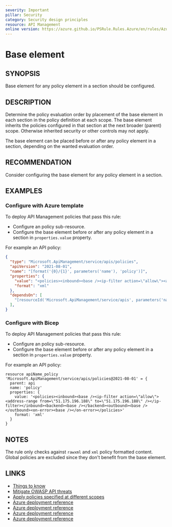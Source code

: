 ```yaml
---
severity: Important
pillar: Security
category: Security design principles
resource: API Management
online version: https://azure.github.io/PSRule.Rules.Azure/en/rules/Azure.APIM.PolicyBase/
---
```


# Base element

## SYNOPSIS

Base element for any policy element in a section should be configured.

## DESCRIPTION

Determine the policy evaluation order by placement of the base element in each section in the policy definition at each scope. The base element inherits the policies configured in that section at the next broader (parent) scope. Otherwise inherited security or other controls may not apply.

The base element can be placed before or after any policy element in a section, depending on the wanted evaluation order.

## RECOMMENDATION

Consider configuring the base element for any policy element in a section.

## EXAMPLES

### Configure with Azure template

To deploy API Management policies that pass this rule:

- Configure an policy sub-resource.
- Configure the base element before or after any policy element in a section in `properties.value` property.

For example an API policy:

```json
{
  "type": "Microsoft.ApiManagement/service/apis/policies",
  "apiVersion": "2021-08-01",
  "name": "[format('{0}/{1}', parameters('name'), 'policy')]",
  "properties": {
    "value": "<policies><inbound><base /><ip-filter action=\"allow\"><address-range from=\"51.175.196.188\" to=\"51.175.196.188\" /></ip-filter></inbound><backend><base /></backend><outbound><base /></outbound><on-error><base /></on-error></policies>",
    "format": "xml"
  },
  "dependsOn": [
    "[resourceId('Microsoft.ApiManagement/service/apis', parameters('name'))]"
  ],
}
```

### Configure with Bicep

To deploy API Management policies that pass this rule:

- Configure an policy sub-resource.
- Configure the base element before or after any policy element in a section in `properties.value` property.

For example an API policy:

```bicep
resource apiName_policy 'Microsoft.ApiManagement/service/apis/policies@2021-08-01' = {
  parent: api
  name: 'policy'
  properties: {
    value: '<policies><inbound><base /><ip-filter action=\"allow\"><address-range from=\"51.175.196.188\" to=\"51.175.196.188\" /></ip-filter></inbound><backend><base /></backend><outbound><base /></outbound><on-error><base /></on-error></policies>'
    format: 'xml'
  }
}
```

## NOTES

The rule only checks against `rawxml` and `xml` policy formatted content. Global policies are excluded since they don't benefit from the base element.

## LINKS

- [Things to know](https://learn.microsoft.com/azure/api-management/api-management-howto-policies#things-to-know)
- [Mitigate OWASP API threats](https://learn.microsoft.com/azure/api-management/mitigate-owasp-api-threats#recommendations-6)
- [Apply policies specified at different scopes](https://learn.microsoft.com/azure/api-management/api-management-howto-policies#apply-policies-specified-at-different-scopes)
- [Azure deployment reference](https://learn.microsoft.com/azure/templates/microsoft.apimanagement/service/apis/resolvers/policies)
- [Azure deployment reference](https://learn.microsoft.com/azure/templates/microsoft.apimanagement/service/products/policies)
- [Azure deployment reference](https://learn.microsoft.com/azure/templates/microsoft.apimanagement/service/apis/policies)
- [Azure deployment reference](https://learn.microsoft.com/azure/templates/microsoft.apimanagement/service/apis//operations/policies)
